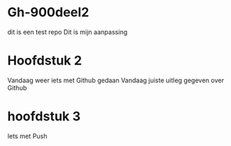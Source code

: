 # Gh-900deel2
dit is een test repo
Dit is mijn aanpassing

# Hoofdstuk 2
Vandaag weer iets met Github gedaan
Vandaag juiste uitleg gegeven over Github

# hoofdstuk 3
Iets met Push

